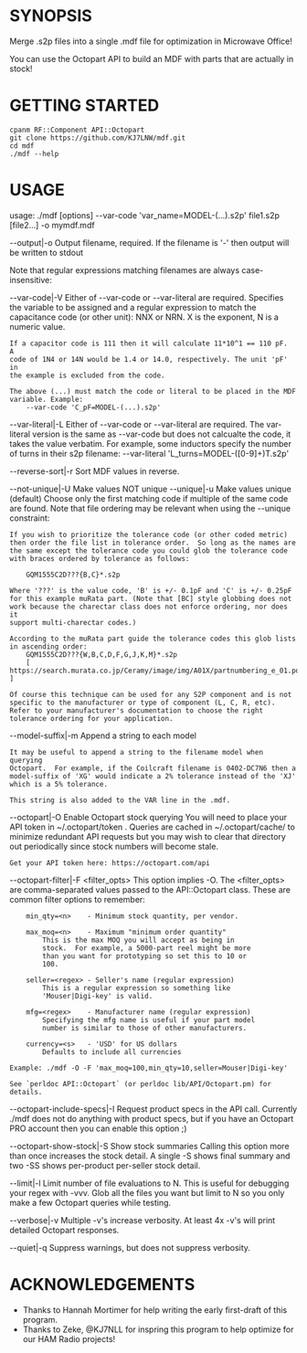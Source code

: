 SYNOPSIS
========

Merge .s2p files into a single .mdf file for optimization in Microwave Office!

You can use the Octopart API to build an MDF with parts that are actually in stock!

GETTING STARTED
===============

	cpanm RF::Component API::Octopart
	git clone https://github.com/KJ7LNW/mdf.git
	cd mdf
	./mdf --help


USAGE
=====

usage: ./mdf [options] --var-code 'var\_name=MODEL-(...).s2p' file1.s2p [file2...] -o mymdf.mdf

--output|-o      <file>        Output filename, required.
	If the filename is '-' then output will be written to stdout

Note that regular expressions matching filenames are always case-insensitive:

--var-code|-V    <regex>       Either of --var-code or --var-literal are required.
	Specifies the variable to be assigned and a regular expression to match
	the capacitance code (or other unit): NNX or NRN. X is the exponent, N
	is a numeric value.

	If a capacitor code is 111 then it will calculate 11*10^1 == 110 pF.  A
	code of 1N4 or 14N would be 1.4 or 14.0, respectively. The unit 'pF' in
	the example is excluded from the code.

	The above (...) must match the code or literal to be placed in the MDF
	variable. Example:
		--var-code 'C_pF=MODEL-(...).s2p'
	
--var-literal|-L <regex>       Either of --var-code or --var-literal are required.
	The var-literal version is the same as --var-code but does not
	calcualte the code, it takes the value verbatim.  For example, some
	inductors specify the number of turns in their s2p filename:
		--var-literal 'L_turns=MODEL-([0-9]+)T.s2p'

--reverse-sort|-r              Sort MDF values in reverse.

--not-unique|-U                Make values NOT unique
--unique|-u                    Make values unique (default)
	Choose only the first matching code if multiple of the same code are
	found.  Note that file ordering may be relevant when using the --unique
	constraint:

	If you wish to prioritize the tolerance code (or other coded metric)
	then order the file list in tolerance order.  So long as the names are
	the same except the tolerance code you could glob the tolerance code
	with braces ordered by tolerance as follows:

		GQM1555C2D???{B,C}*.s2p

	Where '???' is the value code, 'B' is +/- 0.1pF and 'C' is +/- 0.25pF
	for this example muRata part. (Note that [BC] style globbing does not
	work because the charectar class does not enforce ordering, nor does it
	support multi-charectar codes.)

	According to the muRata part guide the tolerance codes this glob lists
	in ascending order:
		GQM1555C2D???{W,B,C,D,F,G,J,K,M}*.s2p
		[ https://search.murata.co.jp/Ceramy/image/img/A01X/partnumbering_e_01.pdf ]

	Of course this technique can be used for any S2P component and is not
	specific to the manufacturer or type of component (L, C, R, etc).
	Refer to your manufacturer's documentation to choose the right
	tolerance ordering for your application.

--model-suffix|-m <suffix>  Append a string to each model

	It may be useful to append a string to the filename model when querying
	Octopart.  For example, if the Coilcraft filename is 0402-DC7N6 then a
	model-suffix of 'XG' would indicate a 2% tolerance instead of the 'XJ'
	which is a 5% tolerance.

	This string is also added to the VAR line in the .mdf.

--octopart|-O               Enable Octopart stock querying
	You will need to place your API token in ~/.octopart/token .  Queries are
	cached in ~/.octopart/cache/ to minimize redundant API requests but you
	may wish to clear that directory out periodically since stock numbers will
	become stale.

	Get your API token here: https://octopart.com/api

--octopart-filter|-F <filter_opts>    This option implies -O.
	The <filter_opts> are comma-separated values passed to the
	API::Octopart class.  These are common filter options to remember:

		min_qty=<n>    - Minimum stock quantity, per vendor.

		max_moq=<n>    - Maximum "minimum order quantity"
			This is the max MOQ you will accept as being in
			stock.  For example, a 5000-part reel might be more
			than you want for prototyping so set this to 10 or
			100.

		seller=<regex> - Seller's name (regular expression)
			This is a regular expression so something like
			'Mouser|Digi-key' is valid.

		mfg=<regex>    - Manufacturer name (regular expression)
			Specifying the mfg name is useful if your part model
			number is similar to those of other manufacturers.

		currency=<s>   - 'USD' for US dollars
			Defaults to include all currencies

	Example: ./mdf -O -F 'max_moq=100,min_qty=10,seller=Mouser|Digi-key'	

	See `perldoc API::Octopart` (or perldoc lib/API/Octopart.pm) for details.

--octopart-include-specs|-I Request product specs in the API call.
	Currently ./mdf does not do anything with product specs, but if you have
	an Octopart PRO account then you can enable this option ;)

--octopart-show-stock|-S    Show stock summaries
	Calling this option more than once increases the stock detail.  A
	single -S shows final summary and two -SS shows per-product per-seller
	stock detail.

--limit|-l    <N>           Limit number of file evaluations to N.
	This is useful for debugging your regex with -vvv.  Glob all the files
	you want but limit to N so you only make a few Octopart queries while
	testing.

--verbose|-v                Multiple -v's increase verbosity.
	At least 4x -v's will print detailed Octopart responses.

--quiet|-q                  Suppress warnings, but does not suppress verbosity.


ACKNOWLEDGEMENTS
================

- Thanks to Hannah Mortimer for help writing the early first-draft of this program.
- Thanks to Zeke, @KJ7NLL for inspring this program to help optimize for our HAM Radio projects!
